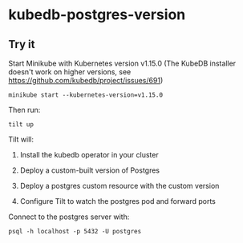 # kubedb-postgres-version

## Try it

Start Minikube with Kubernetes version v1.15.0 (The KubeDB installer doesn't work on higher versions, see https://github.com/kubedb/project/issues/691)

```
minikube start --kubernetes-version=v1.15.0
```

Then run:

```
tilt up
```

Tilt will:

1. Install the kubedb operator in your cluster

2. Deploy a custom-built version of Postgres

3. Deploy a postgres custom resource with the custom version

4. Configure Tilt to watch the postgres pod and forward ports

Connect to the postgres server with:

```
psql -h localhost -p 5432 -U postgres
```
